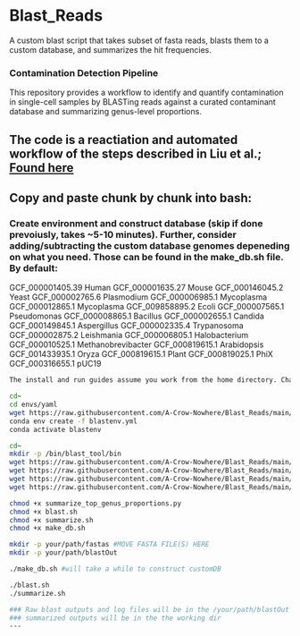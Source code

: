 # Blast_Reads
A custom blast script that takes subset of fasta reads, blasts them to a custom database, and summarizes the hit frequencies. 



### Contamination Detection Pipeline

This repository provides a workflow to identify and quantify contamination in single-cell samples by BLASTing reads against a curated contaminant database and summarizing genus-level proportions.

The code is a reactiation and automated workflow of the steps described in Liu et al.; [Found here](https://genomemedicine.biomedcentral.com/articles/10.1186/s13073-021-00889-9#availability-of-data-and-materials)
---

## Copy and paste chunk by chunk into bash:

### Create environment and construct database (skip if done prevoiusly, takes ~5-10 minutes). Further, consider adding/subtracting the custom database genomes depeneding on what you need. Those can be found in the make_db.sh file. By default: 

GCF_000001405.39	Human
GCF_000001635.27	Mouse
GCF_000146045.2	Yeast
GCF_000002765.6	Plasmodium
GCF_000006985.1	Mycoplasma
GCF_000012865.1	Mycoplasma
GCF_009858895.2	Ecoli
GCF_000007565.1	Pseudomonas
GCF_000008865.1	Bacillus
GCF_000002655.1	Candida
GCF_000149845.1	Aspergillus
GCF_000002335.4	Trypanosoma
GCF_000002875.2	Leishmania
GCF_000006805.1	Halobacterium
GCF_000010525.1	Methanobrevibacter
GCF_000819615.1	Arabidopsis
GCF_001433935.1	Oryza
GCF_000819615.1	Plant
GCF_000819025.1	PhiX
GCF_000316655.1	pUC19
```bash
The install and run guides assume you work from the home directory. Change path names to match your working environment. 

cd~
cd envs/yaml
wget https://raw.githubusercontent.com/A-Crow-Nowhere/Blast_Reads/main/blastenv.yml
conda env create -f blastenv.yml
conda activate blastenv

cd~
mkdir -p /bin/blast_tool/bin
wget https://raw.githubusercontent.com/A-Crow-Nowhere/Blast_Reads/main/blast/blast.sh
wget https://raw.githubusercontent.com/A-Crow-Nowhere/Blast_Reads/main/setup/blast/make_db.sh
wget https://raw.githubusercontent.com/A-Crow-Nowhere/Blast_Reads/main/blast/summarize_top_genus_proportions.py
wget https://raw.githubusercontent.com/A-Crow-Nowhere/Blast_Reads/main/blast/summarize.sh

chmod +x summarize_top_genus_proportions.py
chmod +x blast.sh
chmod +x summarize.sh
chmod +x make_db.sh

mkdir -p your/path/fastas #MOVE FASTA FILE(S) HERE
mkdir -p your/path/blastOut

./make_db.sh #will take a while to construct customDB

./blast.sh
./summarize.sh

### Raw blast outputs and log files will be in the /your/path/blastOut dir
### summarized outputs will be in the the working dir
---


